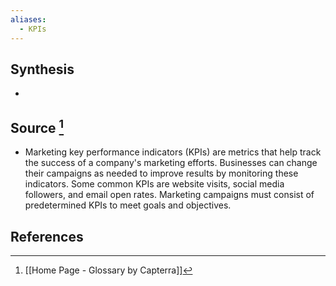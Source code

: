 ```yaml
---
aliases:
  - KPIs
---
```

## Synthesis
- 
## Source [^1]
- Marketing key performance indicators (KPIs) are metrics that help track the success of a company's marketing efforts. Businesses can change their campaigns as needed to improve results by monitoring these indicators. Some common KPIs are website visits, social media followers, and email open rates. Marketing campaigns must consist of predetermined KPIs to meet goals and objectives.
## References

[^1]: [[Home Page - Glossary by Capterra]]